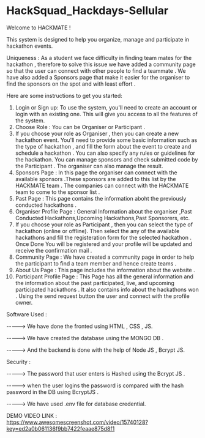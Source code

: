 # HackSquad_Hackdays-Sellular

Welcome to HACKMATE !  

This system is designed to help you organize, manage and participate in hackathon events. 

Uniqueness : As a student we face difficulty in finding team mates for the hackathon , therefore to solve this issue we have added a community page so that the user can connect with other people to find a teammate . We have also added a Sponsors page that make it easier for the organiser to find the sponsors on the spot and with least effort . 

Here are some instructions to get you started:

1. Login or Sign up: To use the system, you'll need to create an account or login with an existing one. This will give you access to all the features of the system.
2. Choose Role : You can be Organiser or Participant .
3. If you choose your role as Organiser , then you can create a new hackathon event. You'll need to provide some basic information such as the type of hackathon , and fill the form about the event to create and schedule a hackathon . You can also specify any rules or guidelines for the hackathon. You can manage sponsors and check submitted code by the Participant . The organiser can also manage the result.
4. Sponsors Page : In this page the organiser can connect with the available sponsors .These sponsors are added to this list by the HACKMATE team . The companies can connect with the HACKMATE team to come to the sponsor list .
5. Past Page : This page contains the information aboht the previously conducted hackathons .
6. Organiser Profile Page : General Information about the organiser ,Past Conducted Hackathons,Upcoming Hackathons,Past Sponsorers, etc.
7. If you choose your role as Participant , then you can select the type of hackathon (online or offline). Then select the any  of the available hackathons and fill the registeration form for the selected hackathon . Once Done You will be registered and your profile will be updated and receive the confirmation mail .
8. Community Page : We have created a community page in order to help the participant to find a team member and hence create teams .
9. About Us Page : This page includes the information about the website .
10. Participant Profile Page : This Page has all the general information and the information about the past participated, live, and upcoming participated hackathons . It also contains info about the hackathons won . Using the send request button the user and connect with the profile owner.


Software Used :

-----> We have done the fronted using HTML , CSS , JS.

-----> We have created the database using the MONGO DB .

-----> And the backend is done with the help of Node JS , Bcrypt JS.

Security :

-----> The password that user enters is Hashed using the Bcrypt JS .

-----> when the user logins the password is compared with the hash password in the DB using BcryptJS  .

-----> We have used .env file for database credential.

DEMO VIDEO LINK :
https://www.awesomescreenshot.com/video/15740128?key=ed2a0b061136f9bb7422feaae875d8f1
